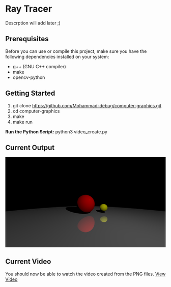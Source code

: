 # Ray Tracer

Descrption will add later ;)

## Prerequisites

Before you can use or compile this project, make sure you have the following dependencies installed on your system:

- g++ (GNU C++ compiler)
- make
- opencv-python

## Getting Started

1. git clone https://github.com/Mohammad-debug/computer-graphics.git
2. cd computer-graphics
3. make
4. make run

**Run the Python Script:** python3 video_create.py

## Current Output
![Output Image](output.png)

## Current Video
You should now be able to watch the video created from the PNG files.
 [View Video](output_video.mp4) 



